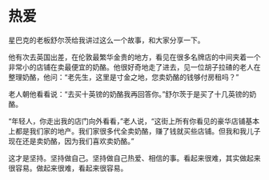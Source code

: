 # 热爱

星巴克的老板舒尔茨给我讲过这么一个故事，和大家分享一下。 

他有次去英国出差，在伦敦最繁华金贵的地方，看见在很多名牌店的中间夹着一个非常小的店铺在卖最便宜的奶酪。他很好奇地走了进去，见一位胡子拉碴的老人在整理奶酪，他问：“老先生，这里是寸金之地，您卖奶酪的钱够付房租吗？” 

老人朝他看看说：“去买十英镑的奶酪我再回答你。”舒尔茨于是买了十几英镑的奶酪。 

“年轻人，你走出我的店门向外看看，”老人说，“这街上所有你看见的豪华店铺基本上都是我们家的地产。我们家很多代全卖奶酪，赚了钱就买些店铺。但我和我儿子现在还是卖奶酪，因为我们喜欢卖奶酪。” 

这才是坚持。坚持做自己。坚持做自己热爱、相信的事。看起来很难，其实做起来很容易。做起来很难，看起来很容易。